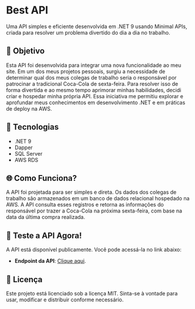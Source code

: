 # Best API
Uma API simples e eficiente desenvolvida em .NET 9 usando Minimal APIs, criada para resolver um problema divertido do dia a dia no trabalho.

## 🎯 Objetivo
Esta API foi desenvolvida para integrar uma nova funcionalidade ao meu site. Em um dos meus projetos pessoais, surgiu a necessidade de determinar qual dos meus colegas de trabalho seria o responsável por patrocinar a tradicional Coca-Cola de sexta-feira. Para resolver isso de forma divertida e ao mesmo tempo aprimorar minhas habilidades, decidi criar e hospedar minha própria API. Essa iniciativa me permitiu explorar e aprofundar meus conhecimentos em desenvolvimento .NET e em práticas de deploy na AWS.

## 🚀 Tecnologias

- .NET 9
- Dapper
- SQL Server
- AWS RDS

## 🌐 Como Funciona?
A API foi projetada para ser simples e direta. Os dados dos colegas de trabalho são armazenados em um banco de dados relacional hospedado na AWS. A API consulta esses registros e retorna as informações do responsável por trazer a Coca-Cola na próxima sexta-feira, com base na data da última compra realizada.

## 🔗 Teste a API Agora!
A API está disponível publicamente. Você pode acessá-la no link abaixo:

- **Endpoint da API**: [Clique aqui](https://best-api-k3xf.onrender.com/).
   
## 📜 Licença
Este projeto está licenciado sob a licença MIT. Sinta-se à vontade para usar, modificar e distribuir conforme necessário.
